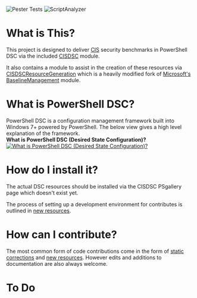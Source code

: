![Pester Tests](https://github.com/techservicesillinois/SecOps-Powershell-CISDSC/workflows/Pester%20Tests/badge.svg)
![ScriptAnalyzer](https://github.com/techservicesillinois/SecOps-Powershell-CISDSC/workflows/ScriptAnalyzer/badge.svg)

# What is This?
This project is designed to deliver [CIS](https://www.cisecurity.org/) security benchmarks in PowerShell DSC via the included [CISDSC](src/CISDSC) module.

It also contains a module to assist in the creation of these resources via [CISDSCResourceGeneration](src/CISDSCResourceGeneration) which is a heavily modified fork of [Microsoft's BaselineManagement](BaselineManagement) module.

# What is PowerShell DSC?
PowerShell DSC is a configuration management framework built into Windows 7+ powered by PowerShell. The below view gives a high level explanation of the framework.
</br>**What is PowerShell DSC (Desired State Configuration)?**</br>[![What is PowerShell DSC (Desired State Configuration)?](https://img.youtube.com/vi/k_rXBIHu3xk/0.jpg)](https://www.youtube.com/watch?v=k_rXBIHu3xk)

# How do I install it?
The actual DSC resources should be installed via the CISDSC PSgallery page which doesn't exist yet.</br>

The process of setting up a development environment for contributes is outlined in [new resources](docs/new_resources.md).

# How can I contribute?
The most common form of code contributions come in the form of [static corrections](docs/static_corrections.md) and [new resources](docs/new_resources.md). However edits and additions to documentation are also always welcome.

# To Do